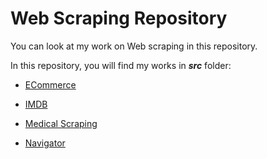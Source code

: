 # Web Scraping Repository

You can look at my work on Web scraping in this repository.

In this repository, you will find my works in ***src*** folder:

* [ECommerce](https://github.com/ugurcankok/Web_Scraping/tree/master/src/ECommerce)

* [IMDB](https://github.com/ugurcankok/Web_Scraping/tree/master/src/IMDB)

* [Medical Scraping](https://github.com/ugurcankok/Web_Scraping/tree/master/src/Medical%20Scraping)

* [Navigator](https://github.com/ugurcankok/Web_Scraping/tree/master/src/Navigator)